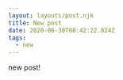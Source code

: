 ```yaml
---
layout: layouts/post.njk
title: New post
date: 2020-06-30T08:42:22.824Z
tags:
  - new
---
```

new post!